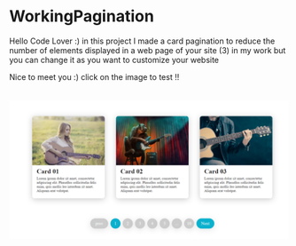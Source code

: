 ﻿# WorkingPagination
Hello Code Lover :) in this project I made a card pagination to reduce the number of elements displayed in a web page of your site (3) in my work but you can change it as you want to customize your website

Nice to meet you :)
click on the image to test !!
<br><br><br>
<a href="https://mrryanwise.github.io/WorkingPagination/"><img src="https://github.com/MrRyanWise/WorkingPagination/blob/main/img/fond.png?raw=true"/></a>
